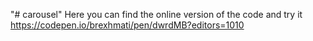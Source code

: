 "# carousel" 
Here you can find the online version of the code and try it
https://codepen.io/brexhmati/pen/dwrdMB?editors=1010
